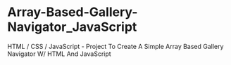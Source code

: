 # Array-Based-Gallery-Navigator_JavaScript
HTML / CSS / JavaScript - Project To Create A Simple Array Based Gallery Navigator W/ HTML And JavaScript
